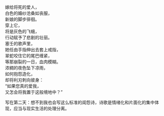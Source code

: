 <p class="has-line-data" data-line-start="2" data-line-end="17">嫁给将死的爱人，<br>
白色的婚纱沧桑如丧服，<br>
新娘的脚步徘徊。<br>
穿上它，<br>
将是灰色的飞蛾，<br>
行动赋予了悲剧的壮丽。<br>
塞壬的歌声里，<br>
她任由手指伸出去套上戒指，<br>
翠蛇咬住它的尾巴缠紧，<br>
等那崩裂的一日，血肉模糊。<br>
浓稠的夜色坠下凉雨，<br>
如何抱怨造化，<br>
却将利刃刺向彼身：<br>
“如果您真的爱我，<br>
又怎会将我置于这般境地中？”</p>
<p class="has-line-data" data-line-start="18" data-line-end="19">写在第二天：想不到我也会写这么标准的闺怨诗，诗歌是情绪化和片面化的集中体现，应当与现实生活的处理分离。</p>
